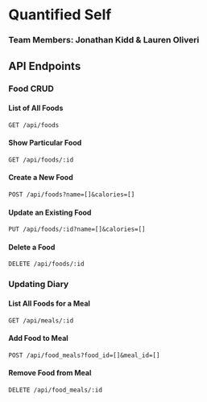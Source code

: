 # Quantified Self

### Team Members: Jonathan Kidd & Lauren Oliveri

## API Endpoints

### Food CRUD

#### List of All Foods

`GET /api/foods`

#### Show Particular Food

`GET /api/foods/:id`

#### Create a New Food

`POST /api/foods?name=[]&calories=[]`

#### Update an Existing Food

`PUT /api/foods/:id?name=[]&calories=[]`

#### Delete a Food

`DELETE /api/foods/:id`

### Updating Diary

#### List All Foods for a Meal

`GET /api/meals/:id`

#### Add Food to Meal

`POST /api/food_meals?food_id=[]&meal_id=[]`

#### Remove Food from Meal

`DELETE /api/food_meals/:id`
